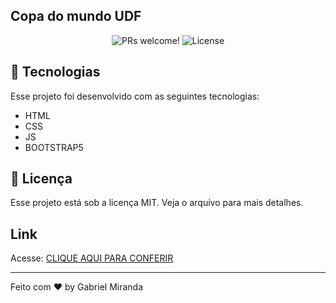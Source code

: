 ## Copa do mundo UDF

<p align="center">
 <img src="https://img.shields.io/static/v1?label=PRs&message=welcome&color=49AA26&labelColor=000000" alt="PRs welcome!" />

  <img alt="License" src="https://img.shields.io/static/v1?label=license&message=MIT&color=49AA26&labelColor=000000">
</p>



## 🚀 Tecnologias
Esse projeto foi desenvolvido com as seguintes tecnologias:

- HTML
- CSS
- JS
- BOOTSTRAP5


## :memo: Licença

Esse projeto está sob a licença MIT. Veja o arquivo para mais detalhes.

## Link
Acesse: <a href="https://strkalec.github.io/copaDoMundo/" target="_blank">CLIQUE AQUI PARA CONFERIR</a>

---
Feito com ♥ by Gabriel Miranda